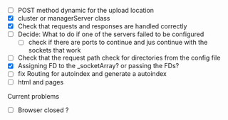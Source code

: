 - [ ] POST method dynamic for the upload location
- [x] cluster or managerServer class
- [x] Check that requests and responses are handled correctly
- [ ] Decide: What to do if one of the servers failed to be configured
	- [ ] check if there are ports to continue and jus continue with the sockets that work
- [ ] Check that the request path check for directories from the config file
- [x] Assigning FD to the _socketArray? or passing the FDs?
- [ ] fix Routing for autoindex and generate a autoindex 
- [ ] html and pages

Current problems
- [ ] Browser closed ?